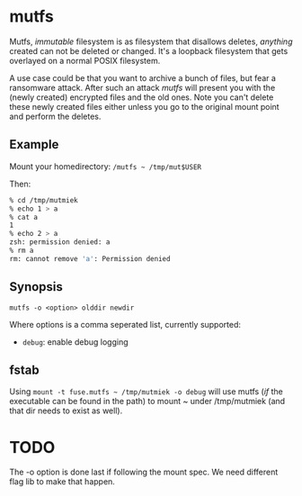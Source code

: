mutfs
=====

Mutfs, *immutable* filesystem is as filesystem that disallows deletes, *anything* created can not be
deleted or changed. It's a loopback filesystem that gets overlayed on a normal POSIX filesystem.

A use case could be that you want to archive a bunch of files, but fear a ransomware attack. After
such an attack *mutfs* will present you with the (newly created) encrypted files and the old ones.
Note you can't delete these newly created files either unless you go to the original mount point and
perform the deletes.

Example
-------

Mount your homedirectory: `/mutfs ~ /tmp/mut$USER`

Then:

~~~ sh
% cd /tmp/mutmiek
% echo 1 > a
% cat a
1
% echo 2 > a
zsh: permission denied: a
% rm a
rm: cannot remove 'a': Permission denied
~~~~

Synopsis
--------

`mutfs -o <option> olddir newdir`

Where options is a comma seperated list, currently supported:

* `debug`: enable debug logging

fstab
------

Using `mount -t fuse.mutfs ~ /tmp/mutmiek -o debug` will use mutfs (*if* the executable can be found
in the path) to mount ~ under /tmp/mutmiek (and that dir needs to exist as well).

TODO
====

The -o option is done last if following the mount spec. We need different flag lib to make that
happen.
